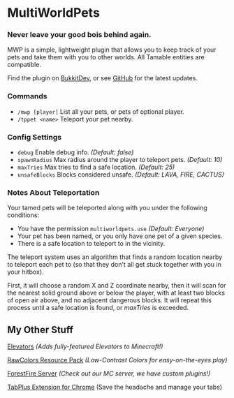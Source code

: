 # MultiWorldPets
### Never leave your good bois behind again.

MWP is a simple, lightweight plugin that allows you to keep track of your pets and take them with you to other worlds. All Tamable entities are compatible.

Find the plugin on [BukkitDev](https://dev.bukkit.org/projects/multiworldpets), or see [GitHub](https://github.com/Pecacheu/MultiWorldPets) for the latest updates.

### Commands
- `/mwp [player]` List all your pets, or pets of optional player.
- `/tppet <name>` Teleport your pet nearby.

### Config Settings
- `debug` Enable debug info. *(Default: false)*
- `spawnRadius` Max radius around the player to teleport pets. *(Default: 10)*
- `maxTries` Max tries to find a safe location. *(Default: 25)*
- `unsafeBlocks` Blocks considered unsafe. *(Default: LAVA, FIRE, CACTUS)*

### Notes About Teleportation
Your tamed pets will be teleported along with you under the following conditions:
- You have the permission `multiworldpets.use` *(Default: Everyone)*
- Your pet has been named, or you only have one pet of a given species.
- There is a safe location to teleport to in the vicinity.

The teleport system uses an algorithm that finds a random location nearby to teleport each pet to (so that they don't all get stuck together with you in your hitbox).

First, it will choose a random X and Z coordinate nearby, then it will scan for the nearest solid ground above or below the player, with at least two blocks of open air above, and no adjacent dangerous blocks. It will repeat this process until a safe location is found, or *maxTries* is exceeded.

## My Other Stuff
[Elevators](https://github.com/Pecacheu/Elevators-v2) *(Adds fully-featured Elevators to Minecraft!)*

[RawColors Resource Pack](https://planetminecraft.com/texture_pack/raw-colors-15-low-contrast-complete-resource-pack) *(Low-Contrast Colors for easy-on-the-eyes play)*

[ForestFire Server](https://forestfire.net) *(Check out our MC server, we have custom plugins!)*

[TabPlus Extension for Chrome](http://chrome.google.com/webstore/detail/tabplus/hfcdmjginkilbcfeffkkggemafdjflhp) (Save the headache and manage your tabs)
